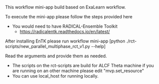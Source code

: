 This workflow mini-app build based on ExaLearn workflow. 

To execute the mini-app please follow the steps provided here

- You would need to have RADICAL-Ensemble Toolkit 
  - https://radicalentk.readthedocs.io/en/latest/

After installing EnTK please run workflow mini-app
[python ./rct-scripts/new_parallel_multiphase_rct_v1.py --help]

Read the arguments and provide them as needed. 
- The scripts on the rct-scripts are build for ALCF Theta machine if you are running on an other machine please edit "mvp.set_resource" 
- You can use local_host for running locally. 

